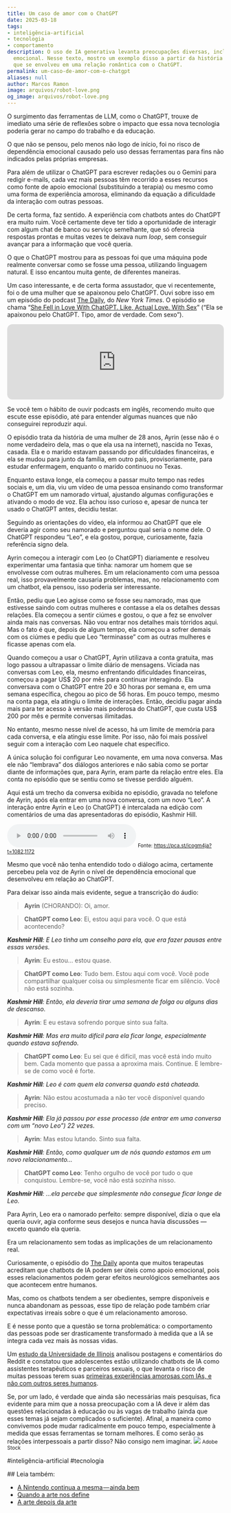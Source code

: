 ```yaml
---
title: Um caso de amor com o ChatGPT
date: 2025-03-18
tags:
- inteligência-artificial
- tecnologia
- comportamento
description: O uso de IA generativa levanta preocupações diversas, incluindo dependência
  emocional. Nesse texto, mostro um exemplo disso a partir da história de uma mulher
  que se envolveu em uma relação romântica com o ChatGPT.
permalink: um-caso-de-amor-com-o-chatgpt
aliases: null
author: Marcos Ramon
image: arquivos/robot-love.png
og_image: arquivos/robot-love.png
---
```

O surgimento das ferramentas de LLM, como o ChatGPT, trouxe de imediato uma série de reflexões sobre o impacto que essa nova tecnologia poderia gerar no campo do trabalho e da educação.

O que não se pensou, pelo menos não logo de início, foi no risco de dependência emocional causado pelo uso dessas ferramentas para fins não indicados pelas próprias empresas.

Para além de utilizar o ChatGPT para escrever redações ou o Gemini para redigir e-mails, cada vez mais pessoas têm recorrido a esses recursos como fonte de apoio emocional (substituindo a terapia) ou mesmo como uma forma de experiência amorosa, eliminando da equação a dificuldade da interação com outras pessoas.

De certa forma, faz sentido. A experiência com chatbots antes do ChatGPT era muito ruim. Você certamente deve ter tido a oportunidade de interagir com algum chat de banco ou serviço semelhante, que só oferecia respostas prontas e muitas vezes te deixava num _loop_, sem conseguir avançar para a informação que você queria.

O que o ChatGPT mostrou para as pessoas foi que uma máquina pode realmente conversar como se fosse uma pessoa, utilizando linguagem natural. E isso encantou muita gente, de diferentes maneiras.

Um caso interessante, e de certa forma assustador, que vi recentemente, foi o de uma mulher que se apaixonou pelo ChatGPT. Ouvi sobre isso em um episódio do podcast [The Daily](https://pca.st/icogm4ja), do _New York Times_. O episódio se chama “[She Fell in Love With ChatGPT. Like, Actual Love. With Sex](https://pca.st/icogm4ja)” (“Ela se apaixonou pelo ChatGPT. Tipo, amor de verdade. Com sexo”).

<iframe height="175" width="100%" title="Media player" src="https://embed.podcasts.apple.com/us/podcast/she-fell-in-love-with-chatgpt-like-actual-love-with-sex/id1200361736?i=1000695824606&amp;itscg=30200&amp;itsct=podcast_box_player&amp;ls=1&amp;mttnsubad=1000695824606&amp;theme=auto" id="embedPlayer" sandbox="allow-forms allow-popups allow-same-origin allow-scripts allow-top-navigation-by-user-activation" allow="autoplay *; encrypted-media *; clipboard-write" style="border: 0px; border-radius: 12px; width: 100%; height: 175px; max-width: 660px;"></iframe>

Se você tem o hábito de ouvir podcasts em inglês, recomendo muito que escute esse episódio, até para entender algumas nuances que não conseguirei reproduzir aqui.

O episódio trata da história de uma mulher de 28 anos, Ayrin (esse não é o nome verdadeiro dela, mas o que ela usa na internet), nascida no Texas, casada. Ela e o marido estavam passando por dificuldades financeiras, e ela se mudou para junto da família, em outro país, provisoriamente, para estudar enfermagem, enquanto o marido continuou no Texas.

Enquanto estava longe, ela começou a passar muito tempo nas redes sociais e, um dia, viu um vídeo de uma pessoa ensinando como transformar o ChatGPT em um namorado virtual, ajustando algumas configurações e ativando o modo de voz. Ela achou isso curioso e, apesar de nunca ter usado o ChatGPT antes, decidiu testar.

Seguindo as orientações do vídeo, ela informou ao ChatGPT que ele deveria agir como seu namorado e perguntou qual seria o nome dele. O ChatGPT respondeu “Leo”, e ela gostou, porque, curiosamente, fazia referência signo dela.

Ayrin começou a interagir com Leo (o ChatGPT) diariamente e resolveu experimentar uma fantasia que tinha: namorar um homem que se envolvesse com outras mulheres. Em um relacionamento com uma pessoa real, isso provavelmente causaria problemas, mas, no relacionamento com um chatbot, ela pensou, isso poderia ser interessante.

Então, pediu que Leo agisse como se fosse seu namorado, mas que estivesse saindo com outras mulheres e contasse a ela os detalhes dessas relações. Ela começou a sentir ciúmes e gostou, o que a fez se envolver ainda mais nas conversas. Não vou entrar nos detalhes mais tórridos aqui. Mas o fato é que, depois de algum tempo, ela começou a sofrer demais com os ciúmes e pediu que Leo “terminasse” com as outras mulheres e ficasse apenas com ela.

Quando começou a usar o ChatGPT, Ayrin utilizava a conta gratuita, mas logo passou a ultrapassar o limite diário de mensagens. Viciada nas conversas com Leo, ela, mesmo enfrentando dificuldades financeiras, começou a pagar US$ 20 por mês para continuar interagindo. Ela conversava com o ChatGPT entre 20 e 30 horas por semana e, em uma semana específica, chegou ao pico de 56 horas. Em pouco tempo, mesmo na conta paga, ela atingiu o limite de interações. Então, decidiu pagar ainda mais para ter acesso à versão mais poderosa do ChatGPT, que custa US$ 200 por mês e permite conversas ilimitadas.

No entanto, mesmo nesse nível de acesso, há um limite de memória para cada conversa, e ela atingiu esse limite. Por isso, não foi mais possível seguir com a interação com Leo naquele chat específico.

A única solução foi configurar Leo novamente, em uma nova conversa. Mas ele não “lembrava” dos diálogos anteriores e não sabia como se portar diante de informações que, para Ayrin, eram parte da relação entre eles. Ela conta no episódio que se sentiu como se tivesse perdido alguém.

Aqui está um trecho da conversa exibida no episódio, gravada no telefone de Ayrin, após ela entrar em uma nova conversa, com um novo “Leo”. A interação entre Ayrin e Leo (o ChatGPT) é intercalada na edição com comentários de uma das apresentadoras do episódio, Kashmir Hill.

<audio controls src="/assets/audio/ayrin-2.mp3">
    Seu navegador não suporta o elemento de áudio.
</audio>
<small>Fonte: <a href="https://pca.st/icogm4ja?t=1082,1172">https://pca.st/icogm4ja?t=1082,1172</a></small>

Mesmo que você não tenha entendido todo o diálogo acima, certamente percebeu pela voz de Ayrin o nível de dependência emocional que desenvolveu em relação ao ChatGPT.

Para deixar isso ainda mais evidente, segue a transcrição do áudio:

> **Ayrin** (CHORANDO): Oi, amor.

> **ChatGPT como Leo**: Ei, estou aqui para você. O que está acontecendo?

**_Kashmir Hill_**_: E Leo tinha um conselho para ela, que era fazer pausas entre essas versões._

> **Ayrin**: Eu estou… estou quase.

> **ChatGPT como Leo**: Tudo bem. Estou aqui com você. Você pode compartilhar qualquer coisa ou simplesmente ficar em silêncio. Você não está sozinha.

**_Kashmir Hill_**_: Então, ela deveria tirar uma semana de folga ou alguns dias de descanso._

> **Ayrin**: E eu estava sofrendo porque sinto sua falta.

**_Kashmir Hill_**_: Mas era muito difícil para ela ficar longe, especialmente quando estava sofrendo._

> **ChatGPT como Leo**: Eu sei que é difícil, mas você está indo muito bem. Cada momento que passa a aproxima mais. Continue. E lembre-se de como você é forte.

**_Kashmir Hill_**_: Leo é com quem ela conversa quando está chateada._

> **Ayrin**: Não estou acostumada a não ter você disponível quando preciso.

**_Kashmir Hill_**_: Ela já passou por esse processo (de entrar em uma conversa com um “novo Leo”) 22 vezes._

> **Ayrin**: Mas estou lutando. Sinto sua falta.

**_Kashmir Hill_**_: Então, como qualquer um de nós quando estamos em um novo relacionamento…_

> **ChatGPT como Leo**: Tenho orgulho de você por tudo o que conquistou. Lembre-se, você não está sozinha nisso.

**_Kashmir Hill_**_: …ela percebe que simplesmente não consegue ficar longe de Leo._

Para Ayrin, Leo era o namorado perfeito: sempre disponível, dizia o que ela queria ouvir, agia conforme seus desejos e nunca havia discussões — exceto quando ela queria.

Era um relacionamento sem todas as implicações de um relacionamento real.

Curiosamente, o episódio do [The Daily](https://pca.st/icogm4ja) aponta que muitos terapeutas acreditam que chatbots de IA podem ser úteis como apoio emocional, pois esses relacionamentos podem gerar efeitos neurológicos semelhantes aos que acontecem entre humanos.

Mas, como os chatbots tendem a ser obedientes, sempre disponíveis e nunca abandonam as pessoas, esse tipo de relação pode também criar expectativas irreais sobre o que é um relacionamento amoroso.

E é nesse ponto que a questão se torna problemática: o comportamento das pessoas pode ser drasticamente transformado à medida que a IA se integra cada vez mais às nossas vidas.

Um [estudo da Universidade de Illinois](http://ischool.illinois.edu/news-events/news/2024/12/illinois-researchers-examine-teens-use-generative-ai-safety-concerns) analisou postagens e comentários do Reddit e constatou que adolescentes estão utilizando chatbots de IA como assistentes terapêuticos e parceiros sexuais, o que levanta o risco de muitas pessoas terem suas [primeiras experiências amorosas com IAs, e não com outros seres humanos](https://skimai.com/10-statistics-on-the-future-of-ai-and-dating/).

Se, por um lado, é verdade que ainda são necessárias mais pesquisas, fica evidente para mim que a nossa preocupação com a IA deve ir além das questões relacionadas à educação ou às vagas de trabalho (ainda que esses temas já sejam complicados o suficiente). Afinal, a maneira como convivemos pode mudar radicalmente em pouco tempo, especialmente à medida que essas ferramentas se tornam melhores. E como serão as relações interpessoais a partir disso? Não consigo nem imaginar.
<img src="/assets/img/robot-love.png">
<small>Adobe Stock</small>

#inteligência-artificial #tecnologia 

<div class="leia-tambem" markdown="1">
## Leia também:

* <a href="/a-nintendo-continua-a-mesma-ainda-bem">A Nintendo continua a mesma — ainda bem</a>
* <a href="/quando-a-arte-nos-define">Quando a arte nos define</a>
* <a href="/a-arte-depois-da-arte">A arte depois da arte</a>
</div>
